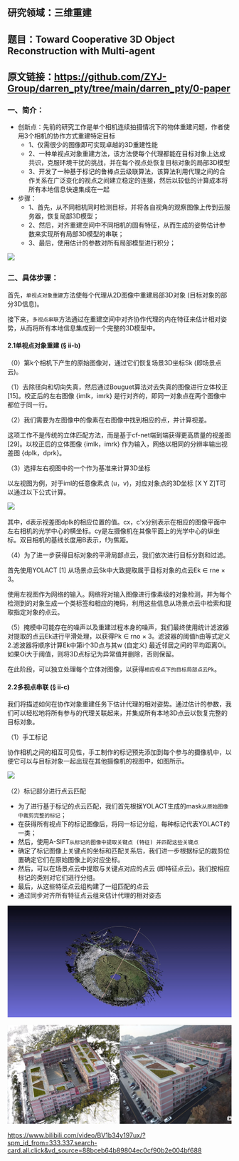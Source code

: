研究领域：三维重建
-----  
题目：Toward Cooperative 3D Object Reconstruction with Multi-agent
-----  
原文链接：https://github.com/ZYJ-Group/darren_pty/tree/main/darren_pty/0-paper  
-----  




### 一、简介：
  - 创新点：先前的研究工作是单个相机连续拍摄情况下的物体重建问题，作者使用3个相机的协作方式重建特定目标
    - 1、仅需很少的图像即可实现卓越的3D重建性能
    - 2、一种单视点对象重建方法，该方法使每个代理都能在目标对象上达成共识，克服环境干扰的挑战，并在每个视点处恢复目标对象的局部3D模型
    - 3、开发了一种基于标记的鲁棒点云级联算法，该算法利用代理之间的合作关系在广泛变化的视点之间建立稳定的连接，然后以较低的计算成本将所有本地信息快速集成在一起
  - 步骤：
     - 1、首先，从不同相机同时检测目标，并将各自视角的观察图像上传到云服务器，恢复局部3D模型；
     - 2、然后，对齐重建空间中不同相机的固有特征，从而生成的姿势估计参数来实现所有局部3D模型的串联；
     - 3、最后，使用估计的参数对所有局部模型进行积分；

![](https://img-blog.csdnimg.cn/fdba376c5a6141d79ccc87955eb59a3a.png)


### 二、具体步骤：
首先，```单视点对象重建```方法使每个代理从2D图像中重建局部3D对象 (目标对象的部分3D信息)。

接下来，```多视点串联```方法通过在重建空间中对齐协作代理的内在特征来估计相对姿势，从而将所有本地信息集成到一个完整的3D模型中。

#### 2.1单视点对象重建 (§ ii-b)
（0）第k个相机下产生的原始图像对，通过它们恢复场景3D坐标Sk  (即场景点云)。


（1）去除径向和切向失真，然后通过Bouguet算法对去失真的图像进行立体校正 [15]。校正后的左右图像 {imlk，imrk} 是行对齐的，即同一对象点在两个图像中都位于同一行。


（2）我们需要为左图像中的像素在右图像中找到相应的点，并计算视差。

这项工作不是传统的立体匹配方法，而是基于cf-net端到端获得更高质量的视差图 [29]。以校正后的立体图像 {imlk，imrk} 作为输入，网络以相同的分辨率输出视差图 {dplk，dprk}。


（3）选择左右视图中的一个作为基准来计算3D坐标

以左视图为例，对于iml的任意像素点 (u，v)，对应对象点的3D坐标 [X Y Z]T可以通过以下公式计算。

![](https://img-blog.csdnimg.cn/a33c416859d04d9fb0befa5a97bd7c0b.png)

其中，d表示视差图dplk的相应位置的值。cx，c'x分别表示在相应的图像平面中左右相机的光学中心的横坐标。cy是左摄像机在其像平面上的光学中心的纵坐标。双目相机的基线长度用B表示，f为焦距。


（4）为了进一步获得目标对象的平滑局部点云，我们依次进行目标分割和过滤。

首先使用YOLACT [1] 从场景点云Sk中大致提取属于目标对象的点云Ek ∈ rne × 3。

使用左视图作为网络的输入。网络将对输入图像进行像素级的对象检测，并为每个检测到的对象生成一个类标签和相应的掩码，利用这些信息从场景点云中检索和提取指定对象的点云。


（5）掩模中可能存在的噪声以及重建过程本身的噪声，我们最终使用统计滤波器对提取的点云Ek进行平滑处理，以获得Pk ∈ rno × 3。滤波器的阈值h由等式定义2.滤波器将顺序计算Ek中第i个3D点与其w (自定义) 最近邻居之间的平均距离Oi。如果Oi大于阈值，则将3D点标记为异常值并删除，否则保留。

在此阶段，可以独立处理每个立体对图像，以获得```相应视点下的目标局部点云Pk```。


#### 2.2多视点串联 (§ ii-c)
我们将描述如何在协作对象重建任务下估计代理的相对姿势。通过估计的参数，我们可以轻松地将所有参与的代理关联起来，并集成所有本地3D点云以恢复完整的目标对象。

（1）手工标记

协作相机之间的相互可见性，手工制作的标记预先添加到每个参与的摄像机中，以便它可以与目标对象一起出现在其他摄像机的视图中，如图所示。

![](https://img-blog.csdnimg.cn/1264c33d1d7f47b7b333f85e5651aad9.png)

（2）标记部分进行点云匹配

- 为了进行基于标记的点云匹配，我们首先根据YOLACT生成的mask```从原始图像中裁剪完整的标记```；
- 在获得所有视点下的标记图像后，将同一标记分组，每种标记代表YOLACT的一类；
- 然后，使用A-SIFT```从标记的图像中提取关键点 (特征) 并匹配这些关键点```
- 确定了标记图像上关键点的坐标和匹配关系后，我们进一步根据标记的裁剪位置确定它们在原始图像上的对应坐标。
- 然后，可以在场景点云中提取与关键点对应的点云 (即特征点云)。我们按相应标记的类别对它们进行分组。
- 最后，从这些特征点云组构建了一组匹配的点云
- 通过同步对齐所有特征点云组来估计代理的相对姿态



![](https://github.com/ZYJ-Group/darren_pty/blob/main/darren_pty/pic(Ninth%20week)/19.png)

![](https://github.com/ZYJ-Group/darren_pty/blob/main/darren_pty/pic(Ninth%20week)/18.png)



https://www.bilibili.com/video/BV1b34y197ux/?spm_id_from=333.337.search-card.all.click&vd_source=88bceb64b89804ec0cf90b2e004bf688






























